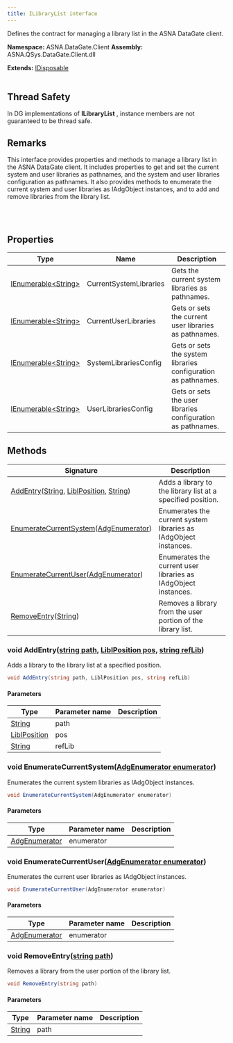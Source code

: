 ```yaml
---
title: ILibraryList interface
---
```


Defines the contract for managing a library list in the ASNA DataGate client.

**Namespace:** ASNA.DataGate.Client
**Assembly:** ASNA.QSys.DataGate.Client.dll

**Extends:** [IDisposable](https://learn.microsoft.com/en-us/dotnet/api/system.idisposable?view=net-8.0)
<br>
<br>
## Thread Safety

In DG implementations of **ILibraryList** , instance members are not guaranteed to be thread safe.

## Remarks
This interface provides properties and methods to manage a library list in the ASNA DataGate client. 
It includes properties to get and set the current system and user libraries as pathnames, 
and the system and user libraries configuration as pathnames. It also provides methods to enumerate 
the current system and user libraries as IAdgObject instances, and to add and remove libraries from the library list.

<br>
<br>

## Properties

| Type | Name | Description
| --- | --- | --- 
| [IEnumerable\<String\>](https://learn.microsoft.com/en-us/dotnet/api/system.collections.generic.ienumerable-1?view=net-8.0) | CurrentSystemLibraries | Gets the current system libraries as pathnames. |
| [IEnumerable\<String\>](https://learn.microsoft.com/en-us/dotnet/api/system.collections.generic.ienumerable-1?view=net-8.0) | CurrentUserLibraries | Gets or sets the current user libraries as pathnames. |
| [IEnumerable\<String\>](https://learn.microsoft.com/en-us/dotnet/api/system.collections.generic.ienumerable-1?view=net-8.0) | SystemLibrariesConfig | Gets or sets the system libraries configuration as pathnames. |
| [IEnumerable\<String\>](https://learn.microsoft.com/en-us/dotnet/api/system.collections.generic.ienumerable-1?view=net-8.0) | UserLibrariesConfig | Gets or sets the user libraries configuration as pathnames. |

## Methods

| Signature | Description |
| --- | --- |
| [AddEntry](#void-addentrystring-path-liblposition-pos-string-reflib)([String](https://docs.microsoft.com/en-us/dotnet/api/system.string), [LiblPosition](/reference/datagate/datagate-client/libl-position.html), [String](https://docs.microsoft.com/en-us/dotnet/api/system.string)) | Adds a library to the library list at a specified position.
| [EnumerateCurrentSystem](#void-enumeratecurrentsystemadgenumerator-enumerator)([AdgEnumerator](/reference/datagate/datagate-client/adg-enumerator.html)) | Enumerates the current system libraries as IAdgObject instances.
| [EnumerateCurrentUser](#void-enumeratecurrentuseradgenumerator-enumerator)([AdgEnumerator](/reference/datagate/datagate-client/adg-enumerator.html)) | Enumerates the current user libraries as IAdgObject instances.
| [RemoveEntry](#void-removeentrystring-path)([String](https://docs.microsoft.com/en-us/dotnet/api/system.string)) | Removes a library from the user portion of the library list.

### void AddEntry([string path](https://learn.microsoft.com/en-us/dotnet/api/system.string?view=net-8.0), [LiblPosition pos](/reference/datagate/datagate-client/libl-position.html), [string refLib](https://learn.microsoft.com/en-us/dotnet/api/system.string?view=net-8.0))

Adds a library to the library list at a specified position.

```cs
void AddEntry(string path, LiblPosition pos, string refLib)
```

#### Parameters

| Type | Parameter name | Description
| --- | --- | ---
| [String](https://docs.microsoft.com/en-us/dotnet/api/system.string) | path | 
| [LiblPosition](/reference/datagate/datagate-client/libl-position.html) | pos | 
| [String](https://docs.microsoft.com/en-us/dotnet/api/system.string) | refLib | 

### void EnumerateCurrentSystem([AdgEnumerator enumerator](/reference/datagate/datagate-client/adg-enumerator.html))

Enumerates the current system libraries as IAdgObject instances.

```cs
void EnumerateCurrentSystem(AdgEnumerator enumerator)
```

#### Parameters

| Type | Parameter name | Description
| --- | --- | ---
| [AdgEnumerator](/reference/datagate/datagate-client/adg-enumerator.html) | enumerator | 

### void EnumerateCurrentUser([AdgEnumerator enumerator](/reference/datagate/datagate-client/adg-enumerator.html))

Enumerates the current user libraries as IAdgObject instances.

```cs
void EnumerateCurrentUser(AdgEnumerator enumerator)
```

#### Parameters

| Type | Parameter name | Description
| --- | --- | ---
| [AdgEnumerator](/reference/datagate/datagate-client/adg-enumerator.html) | enumerator | 

### void RemoveEntry([string path](https://learn.microsoft.com/en-us/dotnet/api/system.string?view=net-8.0))

Removes a library from the user portion of the library list.

```cs
void RemoveEntry(string path)
```

#### Parameters

| Type | Parameter name | Description
| --- | --- | ---
| [String](https://docs.microsoft.com/en-us/dotnet/api/system.string) | path | 
